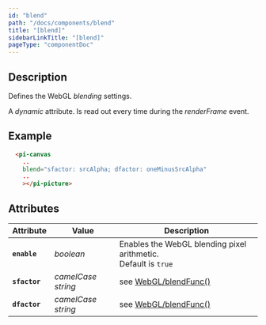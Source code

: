 ```yaml
---
id: "blend"
path: "/docs/components/blend"
title: "[blend]"
sidebarLinkTitle: "[blend]"
pageType: "componentDoc"
---
```


## Description

Defines the WebGL *blending* settings.

A *dynamic* attribute. Is read out every time during the *renderFrame* event.


## Example

```html
  <pi-canvas
    ..
    blend="sfactor: srcAlpha; dfactor: oneMinusSrcAlpha"
    ..
    ></pi-picture>
```


## Attributes

| Attribute | Value | Description |
|-----------|-------|-------------|
| **`enable`** | *boolean* | Enables the WebGL blending pixel arithmetic.<br>Default is `true` |
| **`sfactor`** | *camelCase string* | see [WebGL/blendFunc()](https://developer.mozilla.org/de/docs/Web/API/WebGLRenderingContext/blendFunc) |
| **`dfactor`** | *camelCase string* | see [WebGL/blendFunc()](https://developer.mozilla.org/de/docs/Web/API/WebGLRenderingContext/blendFunc) |

